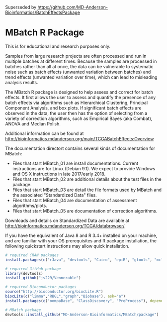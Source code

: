 Superseded by https://github.com/MD-Anderson-Bioinformatics/BatchEffectsPackage

# MBatch R Package

This is for educational and research purposes only. 

Samples from large research projects are often processed and run in multiple batches at different times. Because the samples are processed in batches rather than all at once, the data can be vulnerable to systematic noise such as batch effects (unwanted variation between batches) and trend effects (unwanted variation over time), which can lead to misleading analysis results.

The MBatch R package is designed to help assess and correct for batch effects. It first allows the user to assess and quantify the presence of any batch effects via algorithms such as Hierarchical Clustering, Principal Component Analysis, and box plots. If significant batch effects are observed in the data, the user then has the option of selecting from a variety of correction algorithms, such as Empirical Bayes (aka Combat), ANOVA and Median Polish.

Additional information can be found at http://bioinformatics.mdanderson.org/main/TCGABatchEffects:Overview

The documentation directort contains several kinds of documentation for MBatch:

 * Files that start MBatch_01 are install documentations. Current instructions are for Linux (Debian 9.1). We expect to provide Windows and OS X instructions in late 2017/early 2018.
 * Files that start MBatch_02 are additional details about the test files in the package.
 * Files that start MBatch_03 are detail the file formats used by MBatch and the associated "Standardized Data" files.
 * Files that start MBatch_04 are documentation of assessment algorithms/plots.
 * Files that start MBatch_05 are documentation of correction algorithms.

Downloads and details on Standardized Data are available at http://bioinformatics.mdanderson.org/TCGA/databrowser/

If you have the equivalent of Java 8 and R 3.4+ installed on your machine, and are familiar with your OS prerequisites and R package installation, the following quickstart instructions may allow quick installation.

```R
# required CRAN packages
install.packages(c("rJava", "devtools", "Cairo", "epiR", "gtools", "mclust", "squash", "httr"), dependencies=TRUE, repos = "http://cloud.r-project.org/")

# required GitHub package
library(devtools)
install_github("js229/Vennerable")

# required Bioconductor packages
source("http://bioconductor.org/biocLite.R")
biocLite(c("limma","RBGL","graph","Biobase"), ask="a")
install.packages(c("oompaBase", "ClassDiscovery", "PreProcess"), dependencies=TRUE, repos=c("http://cloud.r-project.org", "http://silicovore.com/OOMPA/"))

# MBatch package
devtools::install_github("MD-Anderson-Bioinformatics/MBatch/package")
```
